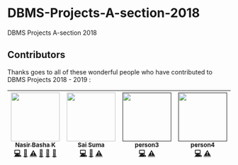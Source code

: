 
# DBMS-Projects-A-section-2018

DBMS Projects A-section 2018

## Contributors
Thanks goes to all of these wonderful people who have contributed to DBMS Projects 2018 - 2019 :

<!-- ALL-CONTRIBUTORS-LIST:START - Do not remove or modify this section -->
| [<img src="https://avatars3.githubusercontent.com/u/29597317?s=400&v=4" width="110px;"/><br /><sub>Nasir Basha K</sub>](http://www.github.com/nasirbashak/)<br />[💻](https://github.com/sapnaaradhya/DBMS-Projects-A-section-2018/tree/master/1MV16CS057 "Code") [📖](https://github.com/sapnaaradhya/DBMS-Projects-A-section-2018/blob/master/1MV16CS057/description.md "Documentation") [⚠️](https://github.com/sapnaaradhya/DBMS-Projects-A-section-2018/commits?author=nasirbashak "Tests") [🐛](https://github.com/sapnaaradhya/DBMS-Projects-A-section-2018/issues "Bug reports") [🎨](#design "Design") [👀](#review "Reviewed Pull Requests") | [<img src="https://avatars0.githubusercontent.com/u/33176709?s=400&v=4" width="110px;"/><br /><sub>Sai Suma</sub>](https://github.com/saisuma98)<br />[💻](https://github.com/saisuma98/DBMS-Projects-A-section-2018/tree/master/1MV16CS034_1MV16CS053 "Code") [📖](https://github.com/saisuma98/DBMS-Projects-A-section-2018/blob/master/1MV16CS034_1MV16CS053/Description.txt "Documentation") [⚠️](https://github.com/sapnaaradhya/DBMS-Projects-A-section-2018/commits?author=saisuma98 "Tests") | [<img src="#" width="110px;"/><br /><sub>person3</sub>]()<br />[💻](#code "Code") [⚠️](#commits "Tests") |  [<img src="#" width="110px;"/><br /><sub>person4</sub>]()<br />[💻](#code "Code") [⚠️](#commits "Tests")  |  [<img src="#" width="110px;"/><br /><sub>person5</sub>]()<br />[💻](#code "Code") [⚠️](#commits "Tests")  |  [<img src="#" width="110px;"/><br /><sub>person6</sub>]()<br />[💻](#code "Code") [⚠️](#commits "Tests")  |  [<img src="#" width="110px;"/><br /><sub>person7</sub>]()<br />[💻](#code "Code") [⚠️](#commits "Tests")  |
| :---: | :---: | :---: | :---: | :---: | :---: | :---: |
